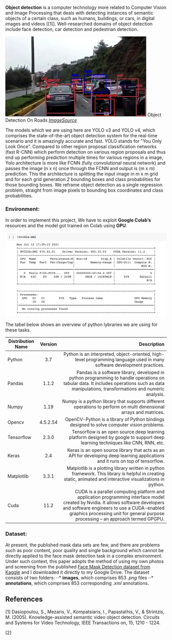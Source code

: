 **Object detection** is a computer technology more related to Computer Vision and Image Processing that deals with detecting instances of semantic objects of a certain class, such as humans, buildings, or cars, in digital images and videos [[1]]. Well-researched domains of object detection include face detection, car detection and pedestrian detection.

![alt text](https://github.com/pvss2A3/FD_YOLO-darknet/blob/main/Images/object_detection_on_roads.jpeg "Object Detection on Roads")
Object Detection On Roads [*ImageSource*](https://en.wikipedia.org/wiki/File:Computer_vision_sample_in_Sim%C3%B3n_Bolivar_Avenue,_Quito.jpg)

The models which we are using here are YOLO v3 and YOLO v4, which comprises the state-of-the-art object detection system for the real-time scenario and it is amazingly accurate and fast. YOLO stands for "You Only Look Once". Compared to other region proposal classification networks (fast R-CNN) which perform detection on various region proposals and thus end up performing prediction multiple times for various regions in a image, Yolo architecture is more like FCNN (fully convolutional neural network) and passes the image (n x n) once through the FCNN and output is (m x m) prediction. This the architecture is splitting the input image in m x m grid and for each grid generation 2 bounding boxes and class probabilities for those bounding boxes. We reframe object detection as a single regression problem, straight from image pixels to bounding box coordinates and class probabilities.

### Environment:

In order to implement this project, We have to exploit **Google Colab’s** resources and the model got trained on Colab using **GPU**. 

![alt text](https://github.com/pvss2A3/FD_YOLO-darknet/blob/main/Images/GPU-version.png "GPU version")

The tabel below shows an overview of python lybraries we are using for these tasks.

| Distribution Name | Version   |       Description          |
| -------------     |:---------:| --------------------------:|
| Python            | 3.7       | Python is an interpreted, object-oriented, high-level programming language used in many software development practices. |
| Pandas            | 1.1.2     | Pandas is a software library, developed in python programming to handle operations on tabular data. It includes operations such as data manipulations, transformations and numeric analysis. |
| Numpy             | 1.19      | Numpy is a python library that supports different operations to perform on multi dimensional arrays and matrices. |
| Opencv            | 4.5.2.54  | OpenCV-Python is a library of Python bindings designed to solve computer vision problems. |
| Tensorflow        | 2.3.0     | Tensorflow is an open source deep learning platform designed by google to support deep learning techniques like CNN, RNN, etc. |
| Keras             | 2.4       | Keras is an open source library that acts as an API for developing deep learning applications and it runs on top of tensorflow. |
| Matplotlib        | 3.3.1     | Matplotlib is a plotting library written in python framework. This library is helpful in creating static, animated and interactive visualizations in python. |
| Cuda              | 11.2      | CUDA is a parallel computing platform and application programming interface model created by Nvidia. It allows software developers and software engineers to use a CUDA-enabled graphics processing unit for general purpose processing – an approach termed GPGPU. |

### Dataset:

At present, the published mask data sets are few, and there are problems such as poor content, poor quality and single background which cannot be directly applied to the face mask detection task in a complex environment. Under such context, this paper adopts the method of using my own photos and screening from the published [Face Mask Detection dataset from Kaggle](https://www.kaggle.com/andrewmvd/face-mask-detection?select=annotations) and I downloaded it directly to my Google Drive. The dataset consists of two folders:
⋅⋅* **images**, which comprises 853 *.png* files 
⋅⋅* **annotations**, which comprises 853 corresponding *.xml* annotations. 


## References
<a id="1">[1]</a>
Dasiopoulou, S., Mezaris, V., Kompatsiaris, I., Papastathis, V., & Strintzis, M. (2005). Knowledge-assisted semantic video object detection. Circuits and Systems for Video Technology, IEEE Transactions on, 15, 1210 - 1224.

<a id="2">[2]</a>


